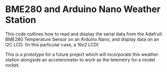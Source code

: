 # BME280 and Arduino Nano Weather Station

This code outlines how to read and display the serial data from the Adafruit BME280 Temperature Sensor on an Arduino Nano, and display data on an I2C LCD. (In this particular case, a 16x2 LCD)


This is a prototype for a future project which will incorporate this weather station alongside an accelerometer to work as the telemetry for a model rocket. 
